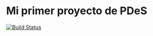 # Mi primer proyecto de PDeS

[![Build Status](https://travis-ci.org/pablitar/2019-pdes-primer-proyecto-test.svg?branch=master)](https://travis-ci.org/pablitar/2019-pdes-primer-proyecto-test)